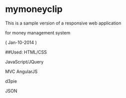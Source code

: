 mymoneyclip
===========

This is a sample version of a responsive web application 

for money management system

( Jan-10-2014 )

##Used:
  HTML/CSS
  
  JavaScript/JQuery
  
  MVC AngularJS
  
  d3pie
  
  JSON
  

